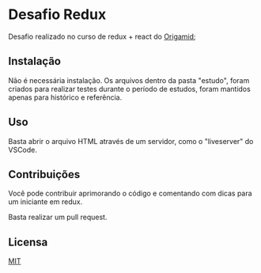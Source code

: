 # Desafio Redux

Desafio realizado no curso de redux + react do [Origamid](https://www.origamid.com/);

## Instalação

Não é necessária instalação.
Os arquivos dentro da pasta "estudo", foram criados para realizar testes durante o período de estudos, foram mantidos apenas para histórico e referência.

## Uso

Basta abrir o arquivo HTML através de um servidor, como o "liveserver" do VSCode.

## Contribuições

Você pode contribuir aprimorando o código e comentando com dicas para um iniciante em redux.

Basta realizar um pull request.

## Licensa

[MIT](https://choosealicense.com/licenses/mit/)
